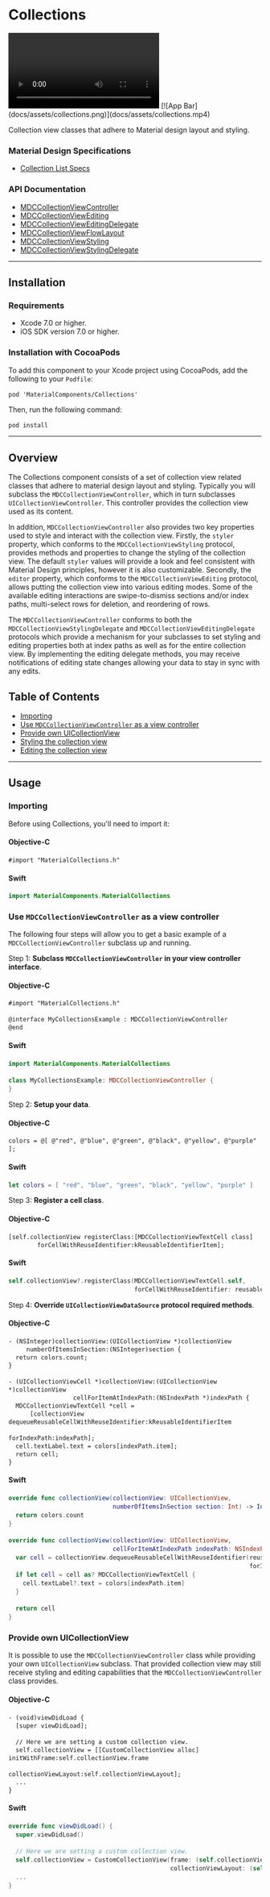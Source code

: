 # Collections

<div class="ios-animation right" markdown="1">
  <video src="docs/assets/collections.mp4" autoplay loop></video>
  [![App Bar](docs/assets/collections.png)](docs/assets/collections.mp4)
</div>

Collection view classes that adhere to Material design layout and styling.
<!--{: .intro :}-->

### Material Design Specifications

<ul class="icon-list">
  <li class="icon-link"><a href="https://www.google.com/design/spec/components/lists.html#lists-specs">Collection List Specs</a></li>
</ul>

### API Documentation

<ul class="icon-list">
  <li class="icon-link"><a href="https://material-ext.appspot.com/mdc-ios-preview/components/Collections/apidocs/Classes/MDCCollectionViewController.html">MDCCollectionViewController</a></li>
  <li class="icon-link"><a href="https://material-ext.appspot.com/mdc-ios-preview/components/Collections/apidocs/Protocols/MDCCollectionViewEditing.html">MDCCollectionViewEditing</a></li>
  <li class="icon-link"><a href="https://material-ext.appspot.com/mdc-ios-preview/components/Collections/apidocs/Protocols/MDCCollectionViewEditingDelegate.html">MDCCollectionViewEditingDelegate</a></li>
  <li class="icon-link"><a href="https://material-ext.appspot.com/mdc-ios-preview/components/Collections/apidocs/Classes.html#/c:objc(cs)MDCCollectionViewFlowLayout">MDCCollectionViewFlowLayout</a></li>
  <li class="icon-link"><a href="https://material-ext.appspot.com/mdc-ios-preview/components/Collections/apidocs/Protocols/MDCCollectionViewStyling.html">MDCCollectionViewStyling</a></li>
  <li class="icon-link"><a href="https://material-ext.appspot.com/mdc-ios-preview/components/Collections/apidocs/Protocols/MDCCollectionViewStylingDelegate.html">MDCCollectionViewStylingDelegate</a></li>
</ul>

- - -

## Installation

### Requirements

- Xcode 7.0 or higher.
- iOS SDK version 7.0 or higher.

### Installation with CocoaPods

To add this component to your Xcode project using CocoaPods, add the following to your `Podfile`:

~~~
pod 'MaterialComponents/Collections'
~~~

Then, run the following command:

~~~ bash
pod install
~~~

- - -

## Overview

The Collections component consists of a set of collection view related classes that adhere to
material design layout and styling. Typically you will subclass the `MDCCollectionViewController`,
which in turn subclasses `UICollectionViewController`. This controller provides the collection view
used as its content.

In addition, `MDCCollectionViewController` also provides two key properties used to style and
interact with the collection view. Firstly, the `styler` property, which conforms to the
`MDCCollectionViewStyling` protocol, provides methods and properties to change the styling of the
collection view. The default `styler` values will provide a look and feel consistent with Material
Design principles, however it is also customizable. Secondly, the `editor` property, which conforms
to the `MDCCollectionViewEditing` protocol, allows putting the collection view into various editing
modes. Some of the available editing interactions are swipe-to-dismiss sections and/or index paths,
multi-select rows for deletion, and reordering of rows.

The `MDCCollectionViewController` conforms to both the `MDCCollectionViewStylingDelegate` and
`MDCCollectionViewEditingDelegate` protocols which provide a mechanism for your subclasses to
set styling and editing properties both at index paths as well as for the entire collection view.
By implementing the editing delegate methods, you may receive notifications of editing state changes
allowing your data to stay in sync with any edits.

## Table of Contents
- [Importing](#importing)
- [Use `MDCCollectionViewController` as a view controller](#use-mdccollectionviewcontroller-as-a-view-controller)
- [Provide own UICollectionView](#provide-own-uicollectionview)
- [Styling the collection view](styling/)
- [Editing the collection view](editing/)

- - -

## Usage

### Importing

Before using Collections, you'll need to import it:

<!--<div class="material-code-render" markdown="1">-->
#### Objective-C
~~~ objc
#import "MaterialCollections.h"
~~~

#### Swift
~~~ swift
import MaterialComponents.MaterialCollections
~~~
<!--</div>-->

### Use `MDCCollectionViewController` as a view controller

The following four steps will allow you to get a basic example of a `MDCCollectionViewController`
subclass up and running.

Step 1: **Subclass `MDCCollectionViewController` in your view controller interface**.

<!--<div class="material-code-render" markdown="1">-->
#### Objective-C
~~~ objc
#import "MaterialCollections.h"

@interface MyCollectionsExample : MDCCollectionViewController
@end
~~~

#### Swift
~~~ swift
import MaterialComponents.MaterialCollections

class MyCollectionsExample: MDCCollectionViewController {
}
~~~
<!--</div>-->

Step 2: **Setup your data**.

<!--<div class="material-code-render" markdown="1">-->
#### Objective-C
~~~ objc
colors = @[ @"red", @"blue", @"green", @"black", @"yellow", @"purple" ];
~~~

#### Swift
~~~ swift
let colors = [ "red", "blue", "green", "black", "yellow", "purple" ]
~~~
<!--</div>-->

Step 3: **Register a cell class**.

<!--<div class="material-code-render" markdown="1">-->
#### Objective-C
~~~ objc
[self.collectionView registerClass:[MDCCollectionViewTextCell class]
        forCellWithReuseIdentifier:kReusableIdentifierItem];
~~~

#### Swift
~~~ swift
self.collectionView?.registerClass(MDCCollectionViewTextCell.self,
                                   forCellWithReuseIdentifier: reusableIdentifierItem)
~~~
<!--</div>-->

Step 4: **Override `UICollectionViewDataSource` protocol required methods**.

<!--<div class="material-code-render" markdown="1">-->
#### Objective-C
~~~ objc
- (NSInteger)collectionView:(UICollectionView *)collectionView
     numberOfItemsInSection:(NSInteger)section {
  return colors.count;
}

- (UICollectionViewCell *)collectionView:(UICollectionView *)collectionView
                  cellForItemAtIndexPath:(NSIndexPath *)indexPath {
  MDCCollectionViewTextCell *cell =
      [collectionView dequeueReusableCellWithReuseIdentifier:kReusableIdentifierItem
                                                forIndexPath:indexPath];
  cell.textLabel.text = colors[indexPath.item];
  return cell;
}
~~~

#### Swift
~~~ swift
override func collectionView(collectionView: UICollectionView,
                             numberOfItemsInSection section: Int) -> Int {
  return colors.count
}

override func collectionView(collectionView: UICollectionView,
                             cellForItemAtIndexPath indexPath: NSIndexPath) -> UICollectionViewCell {
  var cell = collectionView.dequeueReusableCellWithReuseIdentifier(reusableIdentifierItem,
                                                                   forIndexPath: indexPath)
  if let cell = cell as? MDCCollectionViewTextCell {
    cell.textLabel?.text = colors[indexPath.item]
  }

  return cell
}
~~~
<!--</div>-->

### Provide own UICollectionView

It is possible to use the `MDCCollectionViewController` class while providing your own
`UICollectionView` subclass. That provided collection view may still receive styling and editing
capabilities that the `MDCCollectionViewController` class provides.

<!--<div class="material-code-render" markdown="1">-->
#### Objective-C
~~~ objc
- (void)viewDidLoad {
  [super viewDidLoad];

  // Here we are setting a custom collection view.
  self.collectionView = [[CustomCollectionView alloc] initWithFrame:self.collectionView.frame
                                               collectionViewLayout:self.collectionViewLayout];
  ...
}
~~~

#### Swift
~~~ swift
override func viewDidLoad() {
  super.viewDidLoad()

  // Here we are setting a custom collection view.
  self.collectionView = CustomCollectionView(frame: (self.collectionView?.frame)!,
                                             collectionViewLayout: (self.collectionViewLayout))
  ...
}
~~~
<!--</div>-->
